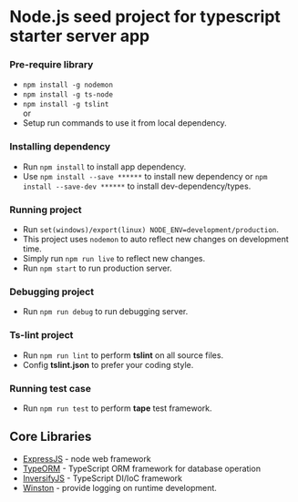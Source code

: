 # Node.js seed project for typescript starter server app

### Pre-require library
- `npm install -g nodemon`
- `npm install -g ts-node`
- `npm install -g tslint` <br>
or 
- Setup run commands to use it from local dependency.

### Installing dependency
- Run `npm install` to install app dependency.
- Use `npm install --save ******` to install new dependency or `npm install --save-dev ******` to install dev-dependency/types.

### Running project
- Run `set(windows)/export(linux) NODE_ENV=development/production`.
- This project uses `nodemon` to auto reflect new changes on development time.
- Simply run `npm run live` to reflect new changes.
- Run `npm start` to run production server.

### Debugging project
- Run `npm run debug` to run debugging server.

### Ts-lint project
- Run `npm run lint` to perform **tslint** on all source files.
- Config **tslint.json** to prefer your coding style.

### Running test case
- Run `npm run test` to perform **tape** test framework.

## Core Libraries
- [ExpressJS](http://expressjs.com/) - node web framework
- [TypeORM](https://github.com/typeorm/typeorm) - TypeScript ORM framework for database operation
- [InversifyJS](https://github.com/inversify/InversifyJS) - TypeScript DI/IoC framework
- [Winston](https://github.com/winstonjs/winston) - provide logging on runtime development.